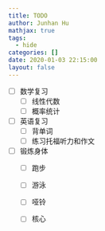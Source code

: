 ```yaml
---
title: TODO
author: Junhan Hu
mathjax: true
tags:
  - hide
categories: []
date: 2020-01-03 22:15:00
layout: false 
---
```


- [ ] 数学复习
  - [ ] 线性代数
  - [ ] 概率统计
- [ ] 英语复习
  - [ ] 背单词
  - [ ] 练习托福听力和作文
- [ ] 锻炼身体
  - [ ] 跑步
  - [ ] 游泳
  - [ ] 哑铃
  - [ ] 核心

